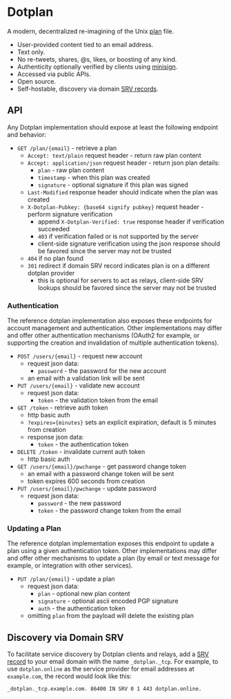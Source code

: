 # Dotplan

A modern, decentralized re-imagining of the Unix [plan](https://unix.stackexchange.com/questions/122782/what-is-plan-for-users) file.

- User-provided content tied to an email address.
- Text only.
- No re-tweets, shares, @s, likes, or boosting of any kind.
- Authenticity optionally verified by clients using [minisign](https://jedisct1.github.io/minisign/).
- Accessed via public APIs.
- Open source.
- Self-hostable, discovery via domain [SRV records](https://en.wikipedia.org/wiki/SRV_record).

## API

Any Dotplan implementation should expose at least the following endpoint and behavior:

- `GET /plan/{email}` - retrieve a plan
   - `Accept: text/plain` request header - return raw plan content
   - `Accept: application/json` request header - return json plan details:
      - `plan` - raw plan content
      - `timestamp` - when this plan was created
      - `signature` - optional signature if this plan was signed
   - `Last-Modified` response header should indicate when the plan was created
   - `X-Dotplan-Pubkey: {base64 signify pubkey}` request header - perform signature verification
      - append `X-Dotplan-Verified: true` response header if verification succeeded
      - `403` if verification failed or is not supported by the server
      - client-side signature verification using the json response should be favored since the server may not be trusted
   - `404` if no plan found
   - `301` redirect if domain SRV record indicates plan is on a different dotplan provider
      - this is optional for servers to act as relays, client-side SRV lookups should be favored since the server may not be trusted

### Authentication

The reference dotplan implementation also exposes these endpoints for account management and authentication. Other implementations may differ and offer other authentication mechanisms (OAuth2 for example, or supporting the creation and invalidation of multiple authentication tokens).

- `POST /users/{email}` - request new account
   - request json data:
      - `password` - the password for the new account
   - an email with a validation link will be sent
- `PUT /users/{email}` - validate new account
   - request json data:
      - `token` - the validation token from the email
- `GET /token` - retrieve auth token
   - http basic auth
   - `?expires={minutes}` sets an explicit expiration, default is 5 minutes from creation
   - response json data:
      - `token` - the authentication token
- `DELETE /token` - invalidate current auth token
   - http basic auth
- `GET /users/{email}/pwchange` - get password change token
   - an email with a password change token will be sent
   - token expires 600 seconds from creation
- `PUT /users/{email}/pwchange` - update password
   - request json data:
      - `password` - the new password
      - `token` - the password change token from the email

### Updating a Plan

The reference dotplan implementation exposes this endpoint to update a plan using a given authentication token. Other implementations may differ and offer other mechanisms to update a plan (by email or text message for example, or integration with other services).

- `PUT /plan/{email}` - update a plan
   - request json data:
      - `plan` - optional new plan content
      - `signature` - optional ascii encoded PGP signature
      - `auth` - the authentication token
   - omitting `plan` from the payload will delete the existing plan

## Discovery via Domain SRV

To facilitate service discovery by Dotplan clients and relays, add a [SRV record](https://en.wikipedia.org/wiki/SRV_record) to your email domain with the name `_dotplan._tcp`. For example, to use `dotplan.online` as the service provider for email addresses at `example.com`, the record would look like this:

```
_dotplan._tcp.example.com. 86400 IN SRV 0 1 443 dotplan.online.
```
